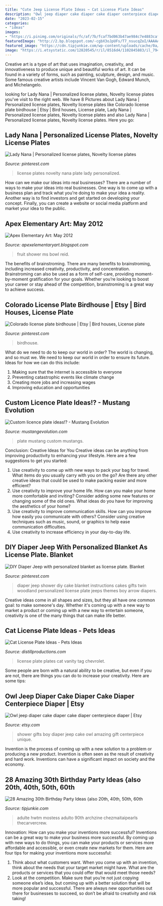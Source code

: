 ```yaml
---
title: "Cute Jeep License Plate Ideas ~ Cat License Plate Ideas"
description: "Owl jeep diaper cake diaper cake diaper centerpiece diaper"
date: "2023-02-15"
categories:
- "ideas"
images:
- "https://i.pinimg.com/originals/fc/af/7b/fcaf7bd063b47ae984c7e4883caf7154.jpg"
featuredImage: "http://2.bp.blogspot.com/-cgbX3oJpUFs/T7_nsucqZoI/AAAAAAAABmM/3me_m_WcivU/s1600/fruit+baby.jpeg"
featured_image: "https://cdn.tipjunkie.com/wp-content/uploads/cache/0a/26/0a26d85e699b0356cc0cf32383560e73.jpg"
image: "https://i.etsystatic.com/12820545/r/il/8516d4/1102845883/il_794xN.1102845883_7s8d.jpg"
---
```



Creative art is a type of art that uses imagination, creativity, and innovativeness to produce unique and beautiful works of art. It can be found in a variety of forms, such as painting, sculpture, design, and music. Some famous creative artists include Vincent Van Gogh, Edward Munch, and Michelangelo.

	

		
looking for Lady Nana | Personalized license plates, Novelty license plates you've visit to the right web. We have 8 Pictures about Lady Nana | Personalized license plates, Novelty license plates like Colorado license plate birdhouse | Etsy | Bird houses, License plate, Lady Nana | Personalized license plates, Novelty license plates and also Lady Nana | Personalized license plates, Novelty license plates. Here you go:
		
    
## Lady Nana | Personalized License Plates, Novelty License Plates

<img loading=lazy src="https://i.pinimg.com/originals/f8/0b/0d/f80b0d254d1e7b4ad8be491bae7e0b1f.jpg" onerror="this.onerror=null;this.src='https://tse4.mm.bing.net/th?id=OIP.rV05lxGdg-Wbbh_xQqV44wHaFj&amp;pid=15.1';" alt="Lady Nana | Personalized license plates, Novelty license plates">

_Source: pinterest.com_

>license plates novelty nana plate lady personalized. 

	

How can we make our ideas into real businesses?
There are a number of ways to make your ideas into real businesses. One way is to come up with a business plan and track what you're doing to make your idea a reality. Another way is to find investors and get started on developing your concept. Finally, you can create a website or social media platform and market your idea to the public.

    
## Apex Elementary Art: May 2012

<img loading=lazy src="http://2.bp.blogspot.com/-cgbX3oJpUFs/T7_nsucqZoI/AAAAAAAABmM/3me_m_WcivU/s1600/fruit+baby.jpeg" onerror="this.onerror=null;this.src='https://tse4.mm.bing.net/th?id=OIP.m4kHaOI-Y9M3eb5XnzhXKQHaJ6&amp;pid=15.1';" alt="Apex Elementary Art: May 2012">

_Source: apexelementaryart.blogspot.com_

>fruit shower ms bowl reid. 

	

The benefits of brainstroming.
There are many benefits to brainstroming, including increased creativity, productivity, and concentration. Brainstroming can also be used as a form of self-care, providing moment-by-moment gratification for your goals. Whether you’re looking to boost your career or stay ahead of the competition, brainstroming is a great way to achieve success.

    
## Colorado License Plate Birdhouse | Etsy | Bird Houses, License Plate

<img loading=lazy src="https://i.pinimg.com/originals/d5/22/5b/d5225bb9c49f8667692434f4c28a4c73.png" onerror="this.onerror=null;this.src='https://tse1.mm.bing.net/th?id=OIP.VJO7D7a8CrapWNFgyth31wHaPP&amp;pid=15.1';" alt="Colorado license plate birdhouse | Etsy | Bird houses, License plate">

_Source: pinterest.com_

>birdhouse. 

	

What do we need to do to keep our world in order?
The world is changing, and so must we. We need to keep our world in order to ensure its future. Ideas for how we can do this include: 
1. Making sure that the internet is accessible to everyone 
2. Preventing catastrophic events like climate change 
3. Creating more jobs and increasing wages 
4. Improving education and opportunities 

    
## Custom Licence Plate Ideas!? - Mustang Evolution

<img loading=lazy src="https://www.mustangevolution.com/forum/attachments/73383d1351084975-image-3380853668.jpg" onerror="this.onerror=null;this.src='https://tse1.mm.bing.net/th?id=OIP.W0j_JR175R6vjzoSxM49vwHaFj&amp;pid=15.1';" alt="Custom licence plate ideas!? - Mustang Evolution">

_Source: mustangevolution.com_

>plate mustang custom mustangs. 

	

Conclusion: Creative Ideas for You
Creative ideas can be anything from improving productivity to enhancing your lifestyle. Here are a few suggestions to get you started: 
1. Use creativity to come up with new ways to pack your bag for travel. What items do you usually carry with you on the go? Are there any other creative ideas that could be used to make packing easier and more efficient?
2. Use creativity to improve your home life. How can you make your home more comfortable and inviting? Consider adding some new features or changing some of the old ones. What ideas do you have for improving the aesthetics of your home? 
3. Use creativity to improve communication skills. How can you improve how easily you communicate with others? Consider using creative techniques such as music, sound, or graphics to help ease communication difficulties.
4. Use creativity to increase efficiency in your day-to-day life.

    
## DIY Diaper Jeep With Personalized Blanket As License Plate. Blanket

<img loading=lazy src="https://i.pinimg.com/originals/3f/0c/0a/3f0c0a8baa3b539dada17c8db6ddf3d5.jpg" onerror="this.onerror=null;this.src='https://tse1.mm.bing.net/th?id=OIP.epCBJHJg6inUORcte0Z2dAHaLV&amp;pid=15.1';" alt="DIY Diaper Jeep with personalized blanket as license plate. Blanket">

_Source: pinterest.com_

>diaper jeep shower diy cake blanket instructions cakes gifts twin woodland personalized license plate jeeps themes boy arrow diapers. 

	

Creative ideas come in all shapes and sizes, but they all have one common goal: to make someone's day. Whether it's coming up with a new way to market a product or coming up with a new way to entertain someone, creativity is one of the many things that can make life better.

    
## Cat License Plate Ideas - Pets Ideas

<img loading=lazy src="https://i.pinimg.com/originals/fc/af/7b/fcaf7bd063b47ae984c7e4883caf7154.jpg" onerror="this.onerror=null;this.src='https://tse2.mm.bing.net/th?id=OIP.4TLvysizlj-dgQ3kqN7s0QHaJ6&amp;pid=15.1';" alt="Cat License Plate Ideas - Pets Ideas">

_Source: distillproductions.com_

>license plate plates cat vanity tag chevrolet. 

	

Some people are born with a natural ability to be creative, but even if you are not, there are things you can do to increase your creativity. Here are some tips:

    
## Owl Jeep Diaper Cake Diaper Cake Diaper Centerpiece Diaper | Etsy

<img loading=lazy src="https://i.etsystatic.com/12820545/r/il/8516d4/1102845883/il_794xN.1102845883_7s8d.jpg" onerror="this.onerror=null;this.src='https://tse2.mm.bing.net/th?id=OIP.eP5xEGHWBfuQsJVT6Mw2AwHaIV&amp;pid=15.1';" alt="Owl jeep diaper cake diaper cake diaper centerpiece diaper | Etsy">

_Source: etsy.com_

>shower gifts boy diaper jeep cake owl amazing gift centerpiece unique. 

	

Invention is the process of coming up with a new solution to a problem or producing a new product. Invention is often seen as the result of creativity and hard work. Inventions can have a significant impact on society and the economy.

    
## 28 Amazing 30th Birthday Party Ideas {also 20th, 40th, 50th, 60th

<img loading=lazy src="https://cdn.tipjunkie.com/wp-content/uploads/cache/0a/26/0a26d85e699b0356cc0cf32383560e73.jpg" onerror="this.onerror=null;this.src='https://tse3.mm.bing.net/th?id=OIP.jsRqARbJICiXxihZKJEf7AHaLf&amp;pid=15.1';" alt="28 Amazing 30th Birthday Party Ideas {also 20th, 40th, 50th, 60th">

_Source: tipjunkie.com_

>adulte hwtm mostess adulto 90th archzine chezmaitaipearls thecarvercrew. 

	

Innovation: How can you make your inventions more successful?
Inventions can be a great way to make your business more successful. By coming up with new ways to do things, you can make your products or services more affordable and accessible, or even create new markets for them. Here are four tips for making your inventions more successful:
1. Think about what customers want. When you come up with an invention, think about the needs that your target market might have. What are the products or services that you could offer that would meet those needs?
2. Look at the competition. Make sure that you’re not just copying someone else’s idea, but coming up with a better solution that will be more popular and successful. There are always new opportunities out there for businesses to succeed, so don’t be afraid to creativity and risk taking!

